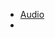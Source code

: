 - [Audio](https://archive.org/details/cambridge-ielts-1-to-18-pdf-audio/5.+Cambridge+Books/Cambridge+IELTS+1/ielts11.mp3)
- 